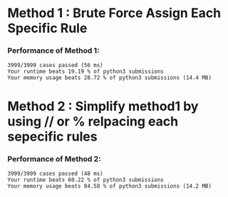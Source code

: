 # Method 1 : Brute Force Assign Each Specific Rule

### Performance of Method 1:
```
3999/3999 cases passed (56 ms)
Your runtime beats 19.19 % of python3 submissions
Your memory usage beats 28.72 % of python3 submissions (14.4 MB)
```

# Method 2 : Simplify method1 by using // or % relpacing each sepecific rules

### Performance of Method 2:
```
3999/3999 cases passed (48 ms)
Your runtime beats 60.22 % of python3 submissions
Your memory usage beats 84.58 % of python3 submissions (14.2 MB)
```
